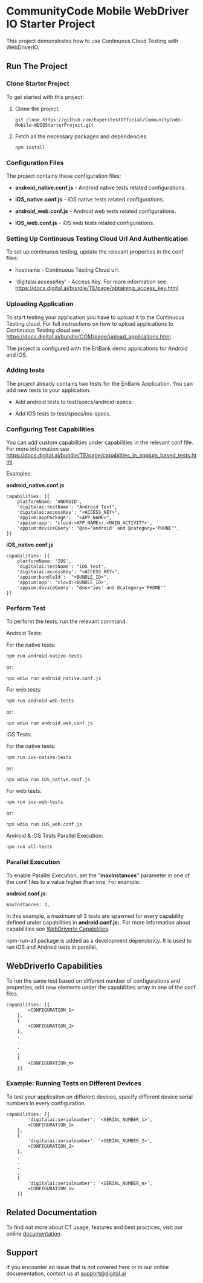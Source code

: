 # CommunityCode Mobile WebDriver IO Starter Project
This project demonstrates how to use Continuous Cloud Testing with WebDriverIO.

## Run The Project
### Clone Starter Project

To get started with this project:
1. Clone the project.  

    ```
    git clone https://github.com/ExperitestOfficial/CommunityCode-Mobile-WDIOStarterProject.git
    ```

2. Fetch all the necessary packages and dependencies.

    ```
    npm install
    ```

### Configuration Files

The project contains these configuration files:

- **android_native.conf.js** - Android native tests related configurations.

- **iOS_native.conf.js** - iOS native tests related configurations.

- **android_web.conf.js** - Android web tests related configurations.

- **iOS_web.conf.js** - iOS web tests related configurations.

### Setting Up Continuous Testing Cloud Url And Authentication

To set up continuous testing, update the relevant properties in the conf files:

- hostname - Continuous Testing Cloud url.

- 'digitalai:accessKey' - Access Key. For more information see: https://docs.digital.ai/bundle/TE/page/obtaining_access_key.html

### Uploading Application

To start testing your application you have to upload it to the Continuous Testing cloud. 
For full instructions on how to upload applications to Continuous Testing cloud see https://docs.digital.ai/bundle/COM/page/upload_applications.html.

The project is configured with the EriBank demo applications for Android and iOS.
 
### Adding tests

The project already contains two tests for the EriBank Application. You can add new tests to your application.

- Add android tests to test/specs/android-specs.

- Add iOS tests to test/specs/ios-specs.

### Configuring Test Capabilities

You can add custom capabilities under capabilities in the relevant conf file.
For more information see https://docs.digital.ai/bundle/TE/page/capabilties_in_appium_based_tests.html.

Examples:

**android_native.conf.js**
```
capabilities: [{
    platformName: 'ANDROID',
    'digitalai:testName': "Android Test",
    'digitalai:accessKey': "<ACCESS_KEY>",
    'appium:appPackage':  "<APP_NAME>",
    'appium:app': 'cloud:<APP_NAME>/.<MAIN_ACTIVITY>',
    'appium:deviceQuery': "@os='android' and @category='PHONE'",
}]
```

**iOS_native.conf.js**
```
capabilities: [{
    platformName: 'IOS',
    'digitalai:testName': "iOS test",
    'digitalai:accessKey': "<ACCESS_KEY>",
    'appium:bundleId':  "<BUNDLE_ID>",
    'appium:app': 'cloud:<BUNDLE_ID>',
    'appium:deviceQuery': "@os='ios' and @category='PHONE'"
}]
```

### Perform Test

To perform the tests, run the relevant command.

Android Tests:

For the native tests:
```
npm run android-native-tests
```
or:
```
npx wdio run android_native.conf.js
```

For web tests:
```
npm run android-web-tests
```
or:
```
npx wdio run android_web.conf.js
```


iOS Tests:

For the native tests:
```
npm run ios-native-tests
```
or:
```
npx wdio run iOS_native.conf.js
```

For web tests:
```
npm run ios-web-tests
```
or:
```
npx wdio run iOS_web.conf.js
```

Android & iOS Tests Parallel Execution:

```
npm run all-tests
```

### Parallel Execution

To enable Parallel Execution, set the "**maxInstances**" parameter in one of the conf files to a value higher than one. For example:

  **android.conf.js:**
  ```
  maxInstances: 3,
  ```

  In this example, a maximum of 3 tests are spawned for every capability defined under capabilities in **android.conf.js:**. For more information about capabilities see  <a href="#WebDriverIo Capabilities"> WebDriverIo Capabilities</a>.

npm-run-all package is added as a development dependency. It is used to run iOS and Android tests in parallel. 


## WebDriverIo Capabilities 

To run the same test based on different number of configurations and properties, add new elements under the capabilities array in one of the conf files.

```
capabilities: [{
        <CONFIGURATION_1>
    },
    {
        <CONFIGURATION_2>
    },
    .
    .
    .
    ,
    {
        <CONFIGURATION_n>
    }]
```

### Example: Running Tests on Different Devices

To test your application on different devices, specify different device serial numbers in every configuration.

```
capabilities: [{
        'digitalai:serialnumber': '<SERIAL_NUMBER_1>',
        <CONFIGURATION_1>
    },
    {
        'digitalai:serialnumber': '<SERIAL_NUMBER_2>',
        <CONFIGURATION_2>
    },
    .
    .
    .
    ,
    {
        'digitalai:serialnumber': '<SERIAL_NUMBER_n>',
        <CONFIGURATION_n>
    }]
```

## Related Documentation

To find out more about CT usage, features and best practices, visit our online [documentation](hhttps://docs.digital.ai/bundle/TE/page/test_execution_home.html).

## Support

If you encounter an issue that is not covered here or in our online documentation, contact us at support@digital.ai


  


